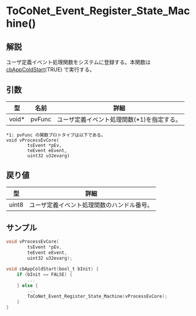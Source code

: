 # ToCoNet_Event_Register_State_Machine()

## 解説

ユーザ定義イベント処理関数をシステムに登録する。本関数は [cbAppColdStart](../../krubakku/cbappcoldstart.md)(TRUE) で実行する。

## 引数

| 型      | 名前     | 詳細                       |
| ------ | ------ | ------------------------ |
| void\* | pvFunc | ユーザ定義イベント処理関数(\*1)を指定する。 |

```
*1: pvFunc の関数プロトタイプは以下である。
void vProcessEvCore(
        tsEvent *pEv,
        teEvent eEvent,
        uint32 u32evarg)
```

## 戻り値

| 型     | 詳細                    |
| ----- | --------------------- |
| uint8 | ユーザ定義イベント処理関数のハンドル番号。 |

## サンプル

```c
void vProcessEvCore(
        tsEvent *pEv,
        teEvent eEvent,
        uint32 u32evarg);

void cbAppColdStart(bool_t bInit) {
    if (bInit == FALSE) {
 		...
    } else {
    	...
    	ToCoNet_Event_Register_State_Machine(vProcessEvCore);
    }
}
```
